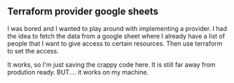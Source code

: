 ## Terraform provider google sheets

I was bored and I wanted to play around with implementing a provider. I had the idea to fetch the data from a google sheet where I already have a list of people that I want to give access to certain resources. Then use terraform to set the access.

It works, so I'm just saving the crappy code here. It is still far away from prodution ready. BUT.... it works on my machine.